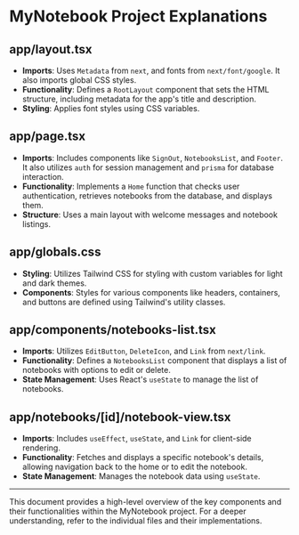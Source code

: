 # MyNotebook Project Explanations

## app/layout.tsx
- **Imports**: Uses `Metadata` from `next`, and fonts from `next/font/google`. It also imports global CSS styles.
- **Functionality**: Defines a `RootLayout` component that sets the HTML structure, including metadata for the app's title and description.
- **Styling**: Applies font styles using CSS variables.

## app/page.tsx
- **Imports**: Includes components like `SignOut`, `NotebooksList`, and `Footer`. It also utilizes `auth` for session management and `prisma` for database interaction.
- **Functionality**: Implements a `Home` function that checks user authentication, retrieves notebooks from the database, and displays them.
- **Structure**: Uses a main layout with welcome messages and notebook listings.

## app/globals.css
- **Styling**: Utilizes Tailwind CSS for styling with custom variables for light and dark themes.
- **Components**: Styles for various components like headers, containers, and buttons are defined using Tailwind's utility classes.

## app/components/notebooks-list.tsx
- **Imports**: Utilizes `EditButton`, `DeleteIcon`, and `Link` from `next/link`.
- **Functionality**: Defines a `NotebooksList` component that displays a list of notebooks with options to edit or delete.
- **State Management**: Uses React's `useState` to manage the list of notebooks.

## app/notebooks/[id]/notebook-view.tsx
- **Imports**: Includes `useEffect`, `useState`, and `Link` for client-side rendering.
- **Functionality**: Fetches and displays a specific notebook's details, allowing navigation back to the home or to edit the notebook.
- **State Management**: Manages the notebook data using `useState`.

---

This document provides a high-level overview of the key components and their functionalities within the MyNotebook project. For a deeper understanding, refer to the individual files and their implementations.
